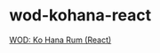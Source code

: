 # wod-kohana-react
[WOD: Ko Hana Rum (React)](https://courses.ics.hawaii.edu/ics314s25/morea/react/wod-ko-hana-react-Id6.html) 
